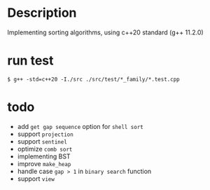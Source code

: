 # Description

Implementing sorting algorithms, using c++20 standard (g++ 11.2.0)

# run test

```shell
$ g++ -std=c++20 -I./src ./src/test/*_family/*.test.cpp
```

# todo

-   add `get gap sequence` option for `shell sort`
-   support `projection`
-   support `sentinel`
-   optimize `comb sort`
-   implementing BST
-   improve `make_heap`
-   handle case `gap > 1` in `binary search` function
- 	support `view`
